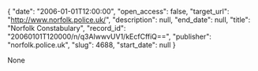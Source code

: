 {
  "date": "2006-01-01T12:00:00", 
  "open_access": false, 
  "target_url": "http://www.norfolk.police.uk/", 
  "description": null, 
  "end_date": null, 
  "title": "Norfolk Constabulary", 
  "record_id": "20060101T120000/n/q3AIwwvUV1/kEcfCffiQ==", 
  "publisher": "norfolk.police.uk", 
  "slug": 4688, 
  "start_date": null
}

None
